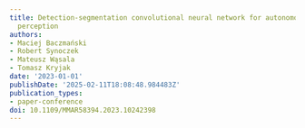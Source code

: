```yaml
---
title: Detection-segmentation convolutional neural network for autonomous vehicle
  perception
authors:
- Maciej Baczmański
- Robert Synoczek
- Mateusz Wąsala
- Tomasz Kryjak
date: '2023-01-01'
publishDate: '2025-02-11T18:08:48.984483Z'
publication_types:
- paper-conference
doi: 10.1109/MMAR58394.2023.10242398
---
```

